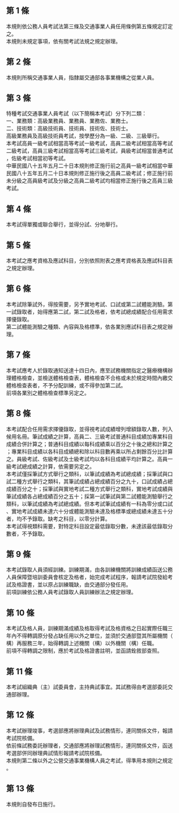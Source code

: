 第 1 條
-------
本規則依公務人員考試法第三條及交通事業人員任用條例第五條規定訂定  
之。  
本規則未規定事項，依有關考試法規之規定辦理。

第 2 條
-------
本規則所稱交通事業人員，指隸屬交通部各事業機構之從業人員。

第 3 條
-------
特種考試交通事業人員考試（以下簡稱本考試）分下列二類：  
一、業務類：高級業務員、業務員、業務佐、業務士。  
二、技術類：高級技術員、技術員、技術佐、技術士。  
高級業務員及高級技術員考試，按學歷分為一級、二級、三級舉行。  
本考試高員一級考試相當高等考試一級考試，高員二級考試相當高等考試  
二級考試，高員三級考試相當高等考試三級考試，員級考試相當普通考試  
，佐級考試相當初等考試。  
中華民國八十五年五月二十日本規則修正施行前之高員一級考試相當中華  
民國八十五年五月二十日本規則修正施行後之高員二級考試；修正施行前  
未分級之高員級考試及分級之高員二級考試均相當修正施行後之高員三級  
考試。

第 4 條
-------
本考試得單獨或聯合舉行，並得分試、分地舉行。

第 5 條
-------
本考試之應考資格及應試科目，分別依照附表之應考資格表及應試科目表  
之規定辦理。

第 6 條
-------
本考試除筆試外，得按需要，另予實地考試、口試或第二試體能測驗。第  
一試錄取者，始得應第二試，第二試及格者，依考試總成績配合任用需求  
擇優錄取。  
第二試體能測驗之種類、內容與及格標準，依各業別應試科目表之規定辦  
理。

第 7 條
-------
本考試應考人於錄取通知送達十四日內，應至試務機關指定之醫療機構辦  
理體格檢查，並檢送體格檢查表，體格檢查不合格或未於規定時間內繳交  
體格檢查表者，不予分配訓練，或不得參加第二試。  
前項各業別之體格檢查標準另定之。

第 8 條
-------
本考試配合任用需求擇優錄取，並得視考試成績增列增額錄取人數，列入  
候用名冊。筆試成績之計算，高員二、三級考試普通科目成績加專業科目  
成績合併計算之；普通科目成績以每科成績乘以百分之十後之總和計算之  
；專業科目成績以各科目成績總和除以科目數再乘以所占剩餘百分比計算  
之。員級考試、佐級考試及士級考試均以各科目成績平均計算之。高員一  
級考試總成績之計算，依需要另定之。  
本考試僅採筆試方式舉行之類科，以筆試成績為考試總成績；採筆試與口  
試二種方式舉行之類科，其筆試成績占總成績百分之九十，口試成績占總  
成績百分之十；採筆試與實地考試二種方式舉行之類科，實地考試成績與  
筆試成績各占總成績百分之五十；採第一試筆試與第二試體能測驗舉行之  
類科，以筆試成績為考試總成績。但本考試筆試成績有一科為零分或口試  
、實地考試成績未達六十分或體能測驗未達及格標準或總成績未達五十分  
者，均不予錄取。缺考之科目，以零分計算。  
本考試得視類科需要，對特定科目設定最低錄取分數，未達該最低錄取分  
數者，不予錄取。

第 9 條
-------
本考試錄取人員須經訓練。訓練期滿，由各訓練機關將訓練成績函送公務  
人員保障暨培訓委員會核定及格者，始完成考試程序，報請考試院發給考  
試及格證書，並以原占訓練職缺，由交通部分發任用。  
前項訓練依公務人員考試錄取人員訓練辦法之規定辦理。

第 10 條
--------
本考試及格人員，訓練期滿成績及格取得考試及格資格之日起實際任職三  
年內不得轉調原分發占缺任用以外之單位，並須於交通部暨其所屬機關（  
構）再服務三年，始得轉調上述機關（構）以外機關（構）任職。   
前項不得轉調之限制，應於考試及格證書註明，並函請銓敘部查照。

第 11 條
--------
本考試組織典（主）試委員會，主持典試事宜。其試務得由考選部委託交  
通部辦理。

第 12 條
--------
本考試辦理竣事，考選部應將辦理典試及試務情形，連同關係文件，報請  
考試院核備。  
依前條試務委託辦理者，交通部應將辦理試務情形，連同關係文件，函送  
考選部併同辦理典試情形報請考試院核備。  
本規則第二條以外之公營交通事業機構人員之考試，得準用本規則之規定  
。

第 13 條
--------
本規則自發布日施行。

